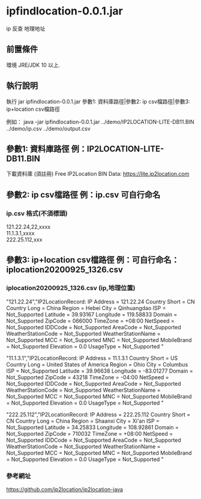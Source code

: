 # ipfindlocation-0.0.1.jar
ip 反查 地理地址 

## 前置條件
環境 JRE/JDK 10 以上.

## 執行說明
執行 jar ipfindlocation-0.0.1.jar 參數1: 資料庫路徑|參數2: ip csv檔路徑|參數3: ip+location csv檔路徑

例如： java -jar ipfindlocation-0.0.1.jar ../demo/IP2LOCATION-LITE-DB11.BIN ../demo/ip.csv ../demo/output.csv

## 參數1: 資料庫路徑 例：IP2LOCATION-LITE-DB11.BIN
下載資料庫 (須註冊)
Free IP2Location BIN Data: https://lite.ip2location.com

## 參數2: ip csv檔路徑 例：ip.csv 可自行命名
### ip.csv 格式(不須標頭)

121.22.24,22,xxxx<BR>
11.1.3.1,xxxx<BR>
222.25.112,xxx<BR>

## 參數3: ip+location csv檔路徑 例：可自行命名：iplocation20200925_1326.csv

### iplocation20200925_1326.csv (ip,地理位置)

"121.22.24","IP2LocationRecord:
	IP Address = 121.22.24
	Country Short = CN
	Country Long = China
	Region = Hebei
	City = Qinhuangdao
	ISP = Not_Supported
	Latitude = 39.93167
	Longitude = 119.58833
	Domain = Not_Supported
	ZipCode = 066000
	TimeZone = +08:00
	NetSpeed = Not_Supported
	IDDCode = Not_Supported
	AreaCode = Not_Supported
	WeatherStationCode = Not_Supported
	WeatherStationName = Not_Supported
	MCC = Not_Supported
	MNC = Not_Supported
	MobileBrand = Not_Supported
	Elevation = 0.0
	UsageType = Not_Supported
"<BR>
	
"11.1.3.1","IP2LocationRecord:
	IP Address = 11.1.3.1
	Country Short = US
	Country Long = United States of America
	Region = Ohio
	City = Columbus
	ISP = Not_Supported
	Latitude = 39.96638
	Longitude = -83.01277
	Domain = Not_Supported
	ZipCode = 43218
	TimeZone = -04:00
	NetSpeed = Not_Supported
	IDDCode = Not_Supported
	AreaCode = Not_Supported
	WeatherStationCode = Not_Supported
	WeatherStationName = Not_Supported
	MCC = Not_Supported
	MNC = Not_Supported
	MobileBrand = Not_Supported
	Elevation = 0.0
	UsageType = Not_Supported
"<BR>
	
"222.25.112","IP2LocationRecord:
	IP Address = 222.25.112
	Country Short = CN
	Country Long = China
	Region = Shaanxi
	City = Xi'an
	ISP = Not_Supported
	Latitude = 34.25833
	Longitude = 108.92861
	Domain = Not_Supported
	ZipCode = 710032
	TimeZone = +08:00
	NetSpeed = Not_Supported
	IDDCode = Not_Supported
	AreaCode = Not_Supported
	WeatherStationCode = Not_Supported
	WeatherStationName = Not_Supported
	MCC = Not_Supported
	MNC = Not_Supported
	MobileBrand = Not_Supported
	Elevation = 0.0
	UsageType = Not_Supported
"<BR>

### 參考網址

https://github.com/ip2location/ip2location-java

